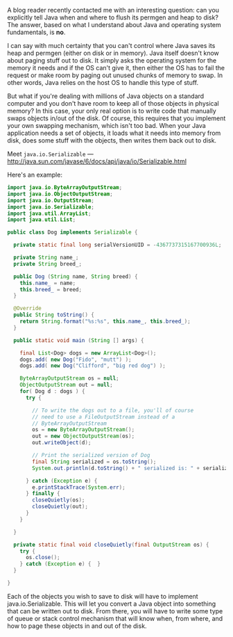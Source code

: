 A blog reader recently contacted me with an interesting question: can you explicitly tell Java when and where to flush its permgen and heap to disk?  The answer, based on what I understand about Java and operating system fundamentals, is **no**.

I can say with much certainty that you can't control where Java saves its heap and permgen (either on disk or in memory).  Java itself doesn't know about paging stuff out to disk.  It simply asks the operating system for the memory it needs and if the OS can't give it, then either the OS has to fail the request or make room by paging out unused chunks of memory to swap.  In other words, Java relies on the host OS to handle this type of stuff.

But what if you're dealing with millions of Java objects on a standard computer and you don't have room to keep all of those objects in physical memory?  In this case, your only real option is to write code that manually swaps objects in/out of the disk.  Of course, this requires that you implement your own swapping mechanism, which isn't too bad.  When your Java application needs a set of objects, it loads what it needs into memory from disk, does some stuff with the objects, then writes them back out to disk.

Meet `java.io.Serializable` &mdash; http://java.sun.com/javase/6/docs/api/java/io/Serializable.html

Here's an example:

```java
import java.io.ByteArrayOutputStream;
import java.io.ObjectOutputStream;
import java.io.OutputStream;
import java.io.Serializable;
import java.util.ArrayList;
import java.util.List;

public class Dog implements Serializable {

  private static final long serialVersionUID = -4367737315167700936L;

  private String name_;
  private String breed_;

  public Dog (String name, String breed) {
    this.name_ = name;
    this.breed_ = breed;
  }

  @Override
  public String toString() {
    return String.format("%s:%s", this.name_, this.breed_);
  }

  public static void main (String [] args) {

    final List<Dog> dogs = new ArrayList<Dog>();
    dogs.add( new Dog("Fido", "mutt") );
    dogs.add( new Dog("Clifford", "big red dog") );

    ByteArrayOutputStream os = null;
    ObjectOutputStream out = null;
    for( Dog d : dogs ) {
      try {

        // To write the dogs out to a file, you'll of course
        // need to use a FileOutputStream instead of a
        // ByteArrayOutputStream
        os = new ByteArrayOutputStream();
        out = new ObjectOutputStream(os);
        out.writeObject(d);

        // Print the serialized version of Dog
        final String serialized = os.toString();
        System.out.println(d.toString() + " serialized is: " + serialized);

      } catch (Exception e) {
        e.printStackTrace(System.err);
      } finally {
        closeQuietly(os);
        closeQuietly(out);
      }
    }

  }

  private static final void closeQuietly(final OutputStream os) {
    try {
      os.close();
    } catch (Exception e) {  }
  }

}
```

Each of the objects you wish to save to disk will have to implement java.io.Serializable.  This will let you convert a Java object into something that can be written out to disk.  From there, you will have to write some type of queue or stack control mechanism that will know when, from where, and how to page these objects in and out of the disk.